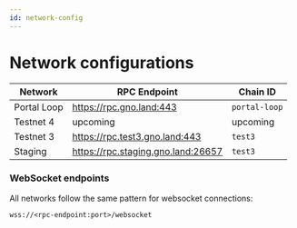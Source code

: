 ```yaml
---
id: network-config
---
```


# Network configurations

| Network     | RPC Endpoint                       | Chain ID      | 
|-------------|------------------------------------|---------------|
| Portal Loop | https://rpc.gno.land:443           | `portal-loop` |
| Testnet 4   | upcoming                           | upcoming      |
| Testnet 3   | https://rpc.test3.gno.land:443     | `test3`       |
| Staging     | https://rpc.staging.gno.land:26657 | `test3`       |

### WebSocket endpoints
All networks follow the same pattern for websocket connections: 

```shell
wss://<rpc-endpoint:port>/websocket
```